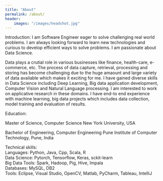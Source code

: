 ```yaml
---
title: "About"
permalink: /about/
header:
    images: "/images/headshot.jpg"
---
```

Introduction:
I am Software Engineer eager to solve challenging real world problems. I am always looking forward to learn new technologies and curious to develop efficient ways to solve problems. I am passionate about Data Science. 

Data plays a crutial role in various businesses like finance, health-care, e-commerce, etc. The process of data capture, retrieval, processing and storing has become challenging due to the huge amaount and large variety of data available which makes it exciting for me. I have gained diverse skills in Data Science including Deep Learning, Big data application development, Computer Vision and Natural Language processing. I am interested to work on applicative research in these domains. I have end-to end experience with machine learning, big data projects which includes data collection, model training and evaluation of results. 

Education:

Master of Science, Computer Science
New York University, USA

Bachelor of Engineering, Computer Engineering
Pune Institute of Computer Technology, Pune, India

Technical skills:  
Languages: Python, Java, Cpp, Scala, R  
Data Science: Pytorch, Tensorflow, Keras, sckit-learn  
Big Data Tools: Spark, Hadoop, Pig, Hive, Impala  
Databases: MySQL, DB2  
Tools: Eclipse, Visual Studio, OpenCV, Matlab, PyCharm, Tableau, IntelliJ